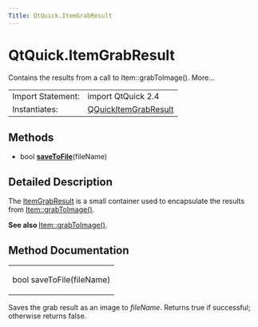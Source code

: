 ```yaml
---
Title: QtQuick.ItemGrabResult
---
```


# QtQuick.ItemGrabResult

<span class="subtitle"></span>
<!-- $$$ItemGrabResult-brief -->
<p>Contains the results from a call to Item::grabToImage(). More...</p>
<!-- @@@ItemGrabResult -->
<table class="alignedsummary">
<tr><td class="memItemLeft rightAlign topAlign"> Import Statement:</td><td class="memItemRight bottomAlign"> import QtQuick 2.4</td></tr><tr><td class="memItemLeft rightAlign topAlign"> Instantiates:</td><td class="memItemRight bottomAlign"> <a href="QtQuick.ItemGrabResult.md">QQuickItemGrabResult</td></tr></table><ul>
</ul>
<h2 id="methods">Methods</h2>
<ul>
<li class="fn">bool <b><b><a href="#saveToFile-method">saveToFile</a></b></b>(fileName)</li>
</ul>
<!-- $$$ItemGrabResult-description -->
<h2 id="details">Detailed Description</h2>
</p>
<p>The <a href="index.html">ItemGrabResult</a> is a small container used to encapsulate the results from <a href="QtQuick.Item.md#grabToImage-method">Item::grabToImage()</a>.</p>
<p><b>See also </b><a href="QtQuick.Item.md#grabToImage-method">Item::grabToImage()</a>.</p>
<!-- @@@ItemGrabResult -->
<h2>Method Documentation</h2>
<!-- $$$saveToFile -->
<table class="qmlname"><tr valign="top" id="saveToFile-method"><td class="tblQmlFuncNode"><p><span class="type">bool</span> <span class="name">saveToFile</span>(<span class="type">fileName</span>)</p></td></tr></table><p>Saves the grab result as an image to <i>fileName</i>. Returns true if successful; otherwise returns false.</p>
<!-- @@@saveToFile -->
<br/>
